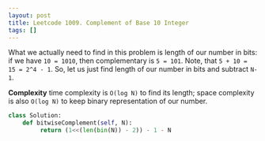 ```yaml
---
layout: post
title: Leetcode 1009. Complement of Base 10 Integer
tags: []
---
```


What we actually need to find in this problem is length of our number in bits: if we have `10 = 1010`, then complementary is `5 = 101`. Note, that `5 + 10 = 15 = 2^4 - 1`. So, let us just find length of our number in bits and subtract `N-1`.

**Complexity** time complexity is `O(log N)` to find its length; space complexity is also `O(log N)` to keep binary representation of our number.

```python
class Solution:
    def bitwiseComplement(self, N):
         return (1<<(len(bin(N)) - 2)) - 1 - N
```
